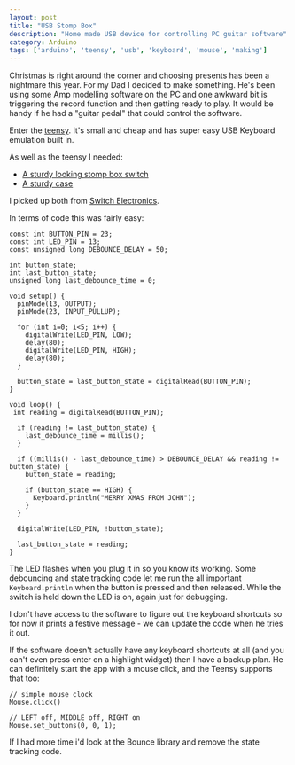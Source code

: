 ```yaml
---
layout: post
title: "USB Stomp Box"
description: "Home made USB device for controlling PC guitar software"
category: Arduino
tags: ['arduino', 'teensy', 'usb', 'keyboard', 'mouse', 'making']
---
```


Christmas is right around the corner and choosing presents has been a nightmare this year. For my Dad I decided to make something. He's been using some Amp modelling software on the PC and one awkward bit is triggering the record function and then getting ready to play. It would be handy if he had a "guitar pedal" that could control the software.

Enter the [teensy](https://shop.pimoroni.com/products/teensy-lc). It's small and cheap and has super easy USB Keyboard emulation built in.

As well as the teensy I needed:

 * [A sturdy looking stomp box switch](http://www.ebay.co.uk/itm/DPDT-Momentary-On-On-Foot-Switch-Guitar-Effects-Pedal-Metal-Stomp-Box/262241729461)
 * [A sturdy case](http://www.ebay.co.uk/itm/1591ATCL-Hammond-Clear-Polycarbonate-Enclosure-Box-100-x-50-x-25mm/262321566055)

I picked up both from [Switch Electronics](http://stores.ebay.co.uk/ledessential/).

In terms of code this was fairly easy:

```
const int BUTTON_PIN = 23;
const int LED_PIN = 13;
const unsigned long DEBOUNCE_DELAY = 50;

int button_state;
int last_button_state;
unsigned long last_debounce_time = 0;

void setup() {
  pinMode(13, OUTPUT);
  pinMode(23, INPUT_PULLUP);

  for (int i=0; i<5; i++) {
    digitalWrite(LED_PIN, LOW);
    delay(80);
    digitalWrite(LED_PIN, HIGH);
    delay(80);
  }

  button_state = last_button_state = digitalRead(BUTTON_PIN);
}

void loop() {
 int reading = digitalRead(BUTTON_PIN);

  if (reading != last_button_state) {
    last_debounce_time = millis();
  }

  if ((millis() - last_debounce_time) > DEBOUNCE_DELAY && reading != button_state) {
    button_state = reading;

    if (button_state == HIGH) {
      Keyboard.println("MERRY XMAS FROM JOHN");
    }
  }

  digitalWrite(LED_PIN, !button_state);

  last_button_state = reading;
}
```

The LED flashes when you plug it in so you know its working. Some debouncing and state tracking code let me run the all important `Keyboard.println` when the button is pressed and then released. While the switch is held down the LED is on, again just for debugging.

I don't have access to the software to figure out the keyboard shortcuts so for now it prints a festive message - we can update the code when he tries it out.

If the software doesn't actually have any keyboard shortcuts at all (and you can't even press enter on a highlight widget) then I have a backup plan. He can definitely start the app with a mouse click, and the Teensy supports that too:

```
// simple mouse clock
Mouse.click()

// LEFT off, MIDDLE off, RIGHT on
Mouse.set_buttons(0, 0, 1);
```

If I had more time i'd look at the Bounce library and remove the state tracking code.
